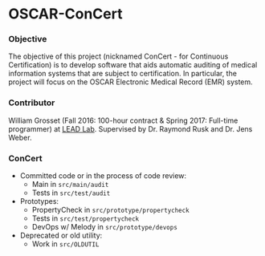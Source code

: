 # OSCAR-ConCert
### Objective
The objective of this project (nicknamed ConCert - for Continuous Certification) is to develop software that aids automatic auditing of medical information systems that are subject to certification. In particular, the project will focus on the OSCAR Electronic Medical Record (EMR) system.

### Contributor
William Grosset (Fall 2016: 100-hour contract & Spring 2017: Full-time programmer) at [LEAD Lab](http://leadlab.ca/about-us/). Supervised by Dr. Raymond Rusk and Dr. Jens Weber.  

### ConCert
- Committed code or in the process of code review:
    + Main in `src/main/audit`
    + Tests in `src/test/audit`
- Prototypes:
    + PropertyCheck in `src/prototype/propertycheck`
    + Tests in `src/test/propertycheck`
    + DevOps w/ Melody in `src/prototype/devops`
- Deprecated or old utility:
    + Work in `src/OLDUTIL`
